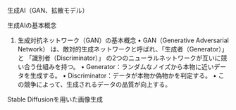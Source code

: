 生成AI（GAN、拡散モデル）
 
生成AIの基本概念
1. 生成対抗ネットワーク（GAN）の基本概念
	•	GAN（Generative Adversarial Network） は、敵対的生成ネットワークと呼ばれ、「生成者（Generator）」 と 「識別者（Discriminator）」 の2つのニューラルネットワークが互いに競い合う仕組みを持つ。
	•	Generator：ランダムなノイズから本物に近いデータを生成する。
	•	Discriminator：データが本物か偽物かを判定する。
	•	この競争によって、生成されるデータの品質が向上する。

Stable Diffusionを用いた画像生成
